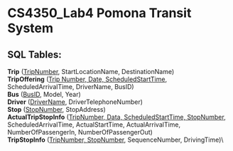 # CS4350_Lab4 **Pomona Transit System**
## SQL Tables:
**Trip** (<u>TripNumber</u>, StartLocationName, DestinationName)\
**TripOffering** (<u>Trip Number, Date, ScheduledStartTime</u>, ScheduledArrivalTime, DriverName, BusID)\
**Bus** (<u>BusID</u>, Model, Year)\
**Driver** (<u>DriverName</u>, DriverTelephoneNumber)\
**Stop** (<u>StopNumber</u>, StopAddress)\
**ActualTripStopInfo** (<u>TripNumber, Data, ScheduledStartTime, StopNumber</u>, ScheduledArrivalTime, ActualStartTime, ActualArrivalTime, NumberOfPassengerIn, NumberOfPassengerOut)\
**TripStopInfo** (<u>TripNumber, StopNumber</u>, SequenceNumber, DrivingTime)\
 
